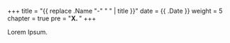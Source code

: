 +++
title = "{{ replace .Name "-" " " | title }}"
date = {{ .Date }}
weight = 5
chapter = true
pre = "<b>X. </b>"
+++

Lorem Ipsum.